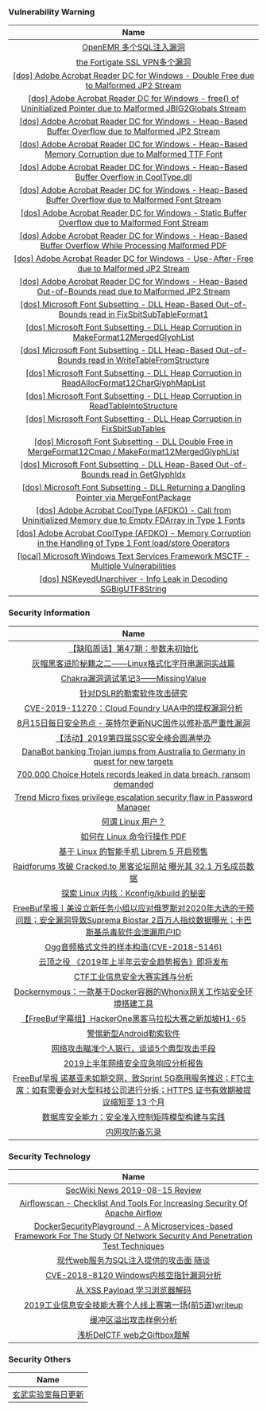###  						       							Vulnerability Warning

|                             Name                             |
| :----------------------------------------------------------: |
|[OpenEMR 多个SQL注入漏洞](https://www.seebug.org/vuldb/ssvid-98057)|
|[the Fortigate SSL VPN多个漏洞](https://www.seebug.org/vuldb/ssvid-98056)|
|[[dos] Adobe Acrobat Reader DC for Windows - Double Free due to Malformed JP2 Stream](https://www.exploit-db.com/exploits/47279)|
|[[dos] Adobe Acrobat Reader DC for Windows - free() of Uninitialized Pointer due to Malformed JBIG2Globals Stream](https://www.exploit-db.com/exploits/47278)|
|[[dos] Adobe Acrobat Reader DC for Windows - Heap-Based Buffer Overflow due to Malformed JP2 Stream](https://www.exploit-db.com/exploits/47277)|
|[[dos] Adobe Acrobat Reader DC for Windows - Heap-Based Memory Corruption due to Malformed TTF Font](https://www.exploit-db.com/exploits/47276)|
|[[dos] Adobe Acrobat Reader DC for Windows - Heap-Based Buffer Overflow in CoolType.dll](https://www.exploit-db.com/exploits/47275)|
|[[dos] Adobe Acrobat Reader DC for Windows - Heap-Based Buffer Overflow due to Malformed Font Stream](https://www.exploit-db.com/exploits/47274)|
|[[dos] Adobe Acrobat Reader DC for Windows - Static Buffer Overflow due to Malformed Font Stream](https://www.exploit-db.com/exploits/47273)|
|[[dos] Adobe Acrobat Reader DC for Windows - Heap-Based Buffer Overflow While Processing Malformed PDF](https://www.exploit-db.com/exploits/47272)|
|[[dos] Adobe Acrobat Reader DC for Windows - Use-After-Free due to Malformed JP2 Stream](https://www.exploit-db.com/exploits/47271)|
|[[dos] Adobe Acrobat Reader DC for Windows - Heap-Based Out-of-Bounds read due to Malformed JP2 Stream](https://www.exploit-db.com/exploits/47270)|
|[[dos] Microsoft Font Subsetting - DLL Heap-Based Out-of-Bounds read in FixSbitSubTableFormat1](https://www.exploit-db.com/exploits/47269)|
|[[dos] Microsoft Font Subsetting - DLL Heap Corruption in MakeFormat12MergedGlyphList](https://www.exploit-db.com/exploits/47268)|
|[[dos] Microsoft Font Subsetting - DLL Heap-Based Out-of-Bounds read in WriteTableFromStructure](https://www.exploit-db.com/exploits/47267)|
|[[dos] Microsoft Font Subsetting - DLL Heap Corruption in ReadAllocFormat12CharGlyphMapList](https://www.exploit-db.com/exploits/47266)|
|[[dos] Microsoft Font Subsetting - DLL Heap Corruption in ReadTableIntoStructure](https://www.exploit-db.com/exploits/47265)|
|[[dos] Microsoft Font Subsetting - DLL Heap Corruption in FixSbitSubTables](https://www.exploit-db.com/exploits/47264)|
|[[dos] Microsoft Font Subsetting - DLL Double Free in MergeFormat12Cmap / MakeFormat12MergedGlyphList](https://www.exploit-db.com/exploits/47263)|
|[[dos] Microsoft Font Subsetting - DLL Heap-Based Out-of-Bounds read in GetGlyphIdx](https://www.exploit-db.com/exploits/47262)|
|[[dos] Microsoft Font Subsetting - DLL Returning a Dangling Pointer via MergeFontPackage](https://www.exploit-db.com/exploits/47261)|
|[[dos] Adobe Acrobat CoolType (AFDKO) - Call from Uninitialized Memory due to Empty FDArray in Type 1 Fonts](https://www.exploit-db.com/exploits/47260)|
|[[dos] Adobe Acrobat CoolType (AFDKO) - Memory Corruption in the Handling of Type 1 Font load/store Operators](https://www.exploit-db.com/exploits/47259)|
|[[local] Microsoft Windows Text Services Framework MSCTF - Multiple Vulnerabilities](https://www.exploit-db.com/exploits/47258)|
|[[dos] NSKeyedUnarchiver - Info Leak in Decoding SGBigUTF8String](https://www.exploit-db.com/exploits/47257)|

### 						        							Security Information
|                             Name                                    |
| :----------------------------------------------------------: |
|[【缺陷周话】第47期：参数未初始化](https://www.anquanke.com/post/id/184237)|
|[灰帽黑客进阶秘籍之二——Linux格式化字符串漏洞实战篇](https://www.anquanke.com/post/id/183963)|
|[Chakra漏洞调试笔记3——MissingValue](https://www.anquanke.com/post/id/184258)|
|[针对DSLR的勒索软件攻击研究](https://www.anquanke.com/post/id/184036)|
|[CVE-2019-11270：Cloud Foundry UAA中的提权漏洞分析](https://www.anquanke.com/post/id/183810)|
|[8月15日每日安全热点 - 英特尔更新NUC固件以修补高严重性漏洞](https://www.anquanke.com/post/id/184239)|
|[【活动】2019第四届SSC安全峰会圆满举办](https://www.secpulse.com/archives/110684.html)|
|[DanaBot banking Trojan jumps from Australia to Germany in quest for new targets](https://www.zdnet.com/article/danabot-banking-trojan-jumps-from-australia-to-german-targets/#ftag=RSSbaffb68)|
|[700,000 Choice Hotels records leaked in data breach, ransom demanded](https://www.zdnet.com/article/700000-choice-hotels-records-leaked-in-data-breach/#ftag=RSSbaffb68)|
|[Trend Micro fixes privilege escalation security flaw in Password Manager](https://www.zdnet.com/article/trend-micro-fixes-hijack-security-flaw-in-password-manager/#ftag=RSSbaffb68)|
|[何谓 Linux 用户？](https://linux.cn/article-11231-1.html?utm_source=rss&utm_medium=rss)|
|[如何在 Linux 命令行操作 PDF](https://linux.cn/article-11230-1.html?utm_source=rss&utm_medium=rss)|
|[基于 Linux 的智能手机 Librem 5 开启预售](https://linux.cn/article-11229-1.html?utm_source=rss&utm_medium=rss)|
|[Raidforums 攻破 Cracked.to 黑客论坛网站 曝光其 32.1 万名成员数据](https://linux.cn/article-11228-1.html?utm_source=rss&utm_medium=rss)|
|[探索 Linux 内核：Kconfig/kbuild 的秘密](https://linux.cn/article-11227-1.html?utm_source=rss&utm_medium=rss)|
|[FreeBuf早报丨美设立新任务小组以应对俄罗斯对2020年大选的干预问题；安全漏洞导致Suprema Biostar 2百万人指纹数据曝光；卡巴斯基杀毒软件会泄漏用户ID](https://www.freebuf.com/news/211566.html)|
|[Ogg音频格式文件的样本构造(CVE-2018-5146)](https://www.freebuf.com/vuls/210040.html)|
|[云顶之役 《2019年上半年云安全趋势报告》即将发布](https://www.freebuf.com/articles/paper/211311.html)|
|[CTF工业信息安全大赛实践与分析](https://www.freebuf.com/articles/ics-articles/210687.html)|
|[Dockernymous：一款基于Docker容器的Whonix网关工作站安全环境搭建工具](https://www.freebuf.com/sectool/209607.html)|
|[【FreeBuf字幕组】HackerOne黑客马拉松大赛之新加坡H1-65](https://www.freebuf.com/video/211375.html)|
|[警惕新型Android勒索软件](https://www.freebuf.com/articles/terminal/209895.html)|
|[网络攻击瞄准个人银行，谈谈5个典型攻击手段](https://www.freebuf.com/articles/network/211150.html)|
|[2019上半年网络安全应急响应分析报告](https://www.freebuf.com/articles/paper/210447.html)|
|[FreeBuf早报  诺基亚未如期交网，致Sprint 5G商用服务推迟；FTC主席：如有需要会对大型科技公司进行分拆；HTTPS 证书有效期被提议缩短至 13 个月](https://www.freebuf.com/news/211291.html)|
|[数据库安全能力：安全准入控制矩阵模型构建与实践](https://www.freebuf.com/articles/database/210467.html)|
|[内网攻防备忘录](https://www.freebuf.com/articles/network/210298.html)|

### 						        							Security  Technology
|                             Name                                    |
| :----------------------------------------------------------: |
|[SecWiki News 2019-08-15 Review](http://www.sec-wiki.com/?2019-08-15)|
|[Airflowscan - Checklist And Tools For Increasing Security Of Apache Airflow](http://www.kitploit.com/2019/08/airflowscan-checklist-and-tools-for.html)|
|[DockerSecurityPlayground - A Microservices-based Framework For The Study Of Network Security And Penetration Test Techniques](http://www.kitploit.com/2019/08/dockersecurityplayground-microservices.html)|
|[现代web服务为SQL注入提供的攻击面 随谈](http://xz.aliyun.com/t/5963)|
|[CVE-2018-8120 Windows内核空指针漏洞分析](http://xz.aliyun.com/t/5966)|
|[从 XSS Payload 学习浏览器解码](http://xz.aliyun.com/t/5950)|
|[2019工业信息安全技能大赛个人线上赛第一场(前5道)writeup](http://xz.aliyun.com/t/5960)|
|[缓冲区溢出攻击样例分析](http://xz.aliyun.com/t/5964)|
|[浅析DelCTF web之Giftbox题解](http://xz.aliyun.com/t/5967)|

### 						        							Security  Others
|                             Name                                    |
| :----------------------------------------------------------: |
|[玄武实验室每日更新](https://weibo.com/p/1006065582522936/wenzhang?from=page_100606_profile&wvr=6&mod=wenzhangmore)|

